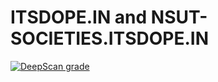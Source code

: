 # ITSDOPE.IN and NSUT-SOCIETIES.ITSDOPE.IN

[![DeepScan grade](https://deepscan.io/api/teams/20382/projects/23843/branches/728177/badge/grade.svg?token=a1fa0980263b30233c0ddf1e9c3ed778290db2ee)](https://deepscan.io/dashboard#view=project&tid=20382&pid=23843&bid=728177)

